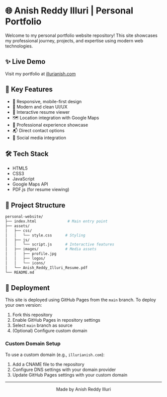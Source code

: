 # 🌐 Anish Reddy Illuri | Personal Portfolio

Welcome to my personal portfolio website repository! This site showcases my professional journey, projects, and expertise using modern web technologies.

## ✨ Live Demo

Visit my portfolio at [illurianish.com](https://illurianish.github.io/personal-website/)

## 🎯 Key Features

- 📱 Responsive, mobile-first design
- 🎨 Modern and clean UI/UX
- 📄 Interactive resume viewer
- 🗺️ Location integration with Google Maps
- 💼 Professional experience showcase
- 📬 Direct contact options
- 🔗 Social media integration

## 🛠️ Tech Stack

- HTML5
- CSS3
- JavaScript
- Google Maps API
- PDF.js (for resume viewing)

## 📂 Project Structure

```bash
personal-website/
├── index.html              # Main entry point
├── assets/
│   ├── css/
│   │   └── style.css      # Styling
│   ├── js/
│   │   └── script.js      # Interactive features
│   ├── images/            # Media assets
│   │   ├── profile.jpg
│   │   ├── logos/
│   │   └── icons/
│   └── Anish_Reddy_Illuri_Resume.pdf
└── README.md
```

## 🚀 Deployment

This site is deployed using GitHub Pages from the `main` branch. To deploy your own version:

1. Fork this repository
2. Enable GitHub Pages in repository settings
3. Select `main` branch as source
4. (Optional) Configure custom domain

### Custom Domain Setup

To use a custom domain (e.g., `illurianish.com`):
1. Add a CNAME file to the repository
2. Configure DNS settings with your domain provider
3. Update GitHub Pages settings with your custom domain

---

<div align="center">
  Made by Anish Reddy Illuri
</div>
